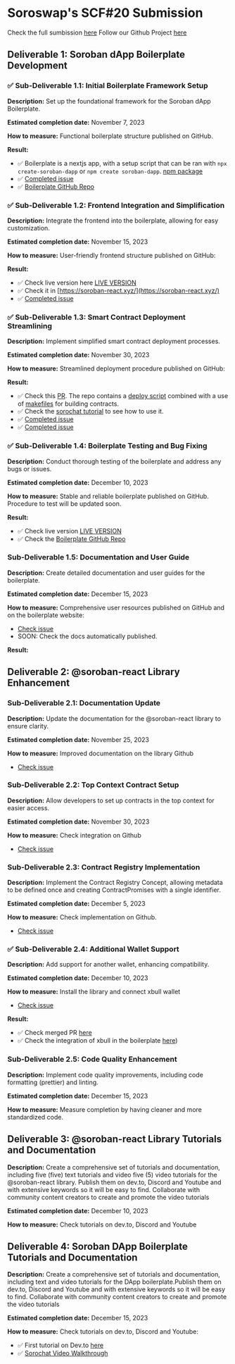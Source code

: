 # Soroswap's SCF#20 Submission

Check the full sumbission [here](https://dashboard.communityfund.stellar.org/scfawards/scf-20/panelreview/suggestion/80)
Follow our Github Project [here](https://github.com/orgs/paltalabs/projects/1)

## Deliverable 1: Soroban dApp Boilerplate Development

### ✅ Sub-Deliverable 1.1: Initial Boilerplate Framework Setup
**Description:** Set up the foundational framework for the Soroban dApp Boilerplate.

**Estimated completion date:** November 7, 2023

**How to measure:** Functional boilerplate structure published on GitHub.

**Result:**
- ✅ Boilerplate is a nextjs app, with a setup script that can be ran with `npx create-soroban-dapp` or `npm create soroban-dapp`. [npm package](https://www.npmjs.com/package/create-soroban-dapp)
- ✅ [Completed issue](https://github.com/paltalabs/create-soroban-dapp/issues/5)
- ✅ [Boilerplate GitHub Repo](https://github.com/paltalabs/create-soroban-dapp)

### ✅ Sub-Deliverable 1.2: Frontend Integration and Simplification
**Description:** Integrate the frontend into the boilerplate, allowing for easy customization.

**Estimated completion date:** November 15, 2023

**How to measure:** User-friendly frontend structure published on GitHub:

**Result:** 
- ✅ Check live version here [LIVE VERSION](https://create-soroban-dapp.vercel.app/)
- ✅ Check it in [https://soroban-react.xyz/](https://soroban-react.xyz/)
- ✅ [Completed issue](https://github.com/paltalabs/create-soroban-dapp/issues/3)

### ✅ Sub-Deliverable 1.3: Smart Contract Deployment Streamlining
**Description:** Implement simplified smart contract deployment processes.

**Estimated completion date:** November 30, 2023

**How to measure:** Streamlined deployment procedure published on GitHub:

**Result:** 
- ✅ Check this [PR](https://github.com/paltalabs/create-soroban-dapp/pull/12). The repo contains a [deploy script](https://github.com/paltalabs/create-soroban-dapp/blob/main/soroban-react-dapp/contracts/deploy_on_testnet.sh) combined with a use of [makefiles](https://github.com/paltalabs/create-soroban-dapp/blob/main/soroban-react-dapp/contracts/Makefile) for building contracts.
- ✅ Check the [sorochat tutorial](https://dev.to/benjaminsalon/sorochat-how-to-build-a-simple-chat-dapp-using-create-soroban-dapp-295l) to see how to use it.
- ✅ [Completed issue](https://github.com/paltalabs/create-soroban-dapp/issues/2)
- ✅ [Completed issue](https://github.com/paltalabs/create-soroban-dapp/issues/4)

### ✅ Sub-Deliverable 1.4: Boilerplate Testing and Bug Fixing
**Description:** Conduct thorough testing of the boilerplate and address any bugs or issues.

**Estimated completion date:** December 10, 2023

**How to measure:** Stable and reliable boilerplate published on GitHub. Procedure to test will be updated soon.

**Result:** 
- ✅ Check live version [LIVE VERSION](https://create-soroban-dapp.vercel.app/)
- ✅ Check the [Boilerplate GitHub Repo](https://github.com/paltalabs/create-soroban-dapp)

### Sub-Deliverable 1.5: Documentation and User Guide
**Description:** Create detailed documentation and user guides for the boilerplate.

**Estimated completion date:** December 15, 2023

**How to measure:** Comprehensive user resources published on GitHub and on the boilerplate website:

- [Check issue](https://github.com/paltalabs/create-soroban-dapp/issues/1)
- SOON: Check the docs automatically published.

**Result:** 

## Deliverable 2: @soroban-react Library Enhancement

### Sub-Deliverable 2.1: Documentation Update
**Description:** Update the documentation for the @soroban-react library to ensure clarity.

**Estimated completion date:** November 25, 2023

**How to measure:** Improved documentation on the library Github
- [Check issue](https://github.com/paltalabs/soroban-react/issues/44)

### Sub-Deliverable 2.2: Top Context Contract Setup
**Description:** Allow developers to set up contracts in the top context for easier access.

**Estimated completion date:** November 30, 2023

**How to measure:** Check integration on Github
- [Check issue](https://github.com/paltalabs/soroban-react/issues/60)

### Sub-Deliverable 2.3: Contract Registry Implementation
**Description:** Implement the Contract Registry Concept, allowing metadata to be defined once and creating ContractPromises with a single identifier.

**Estimated completion date:** December 5, 2023

**How to measure:** Check implementation on Github.
- [Check issue](https://github.com/paltalabs/soroban-react/issues/60)

### ✅ Sub-Deliverable 2.4: Additional Wallet Support
**Description:** Add support for another wallet, enhancing compatibility.

**Estimated completion date:** December 10, 2023

**How to measure:** Install the library and connect xbull wallet
- [Check issue](https://github.com/paltalabs/soroban-react/issues/36)

**Result:** 
- ✅ Check merged PR [here](https://github.com/paltalabs/soroban-react/pull/76)
- ✅ Check the integration of xbull in the boilerplate [here](https://create-soroban-dapp.vercel.app/))

### Sub-Deliverable 2.5: Code Quality Enhancement
**Description:** Implement code quality improvements, including code formatting (prettier) and linting.

**Estimated completion date:** December 15, 2023

**How to measure:** Measure completion by having cleaner and more standardized code.

## Deliverable 3: @soroban-react Library Tutorials and Documentation

**Description:** Create a comprehensive set of tutorials and documentation, including five (five) text tutorials and video five (5) video tutorials for the @soroban-react library. Publish them on dev.to, Discord and Youtube and with extensive keywords so it will be easy to find. Collaborate with community content creators to create and promote the  video tutorials

**Estimated completion date:** December 10, 2023

**How to measure:** Check tutorials on dev.to, Discord and Youtube

## Deliverable 4: Soroban DApp Boilerplate Tutorials and Documentation

**Description:** Create a comprehensive set of tutorials and documentation, including text and video tutorials for the DApp boilerplate.Publish them on dev.to, Discord and Youtube and with extensive keywords so it will be easy to find. Collaborate with community content creators to create and promote the  video tutorials

**Estimated completion date:** December 15, 2023

**How to measure:** Check tutorials on dev.to, Discord and Youtube: 
- ✅ First tutorial on Dev.to [here](https://dev.to/benjaminsalon/sorochat-how-to-build-a-simple-chat-dapp-using-create-soroban-dapp-295l)
- ✅ [Sorochat Video Walkthrough](https://www.youtube.com/watch?v=3ZgvG21otLI)

